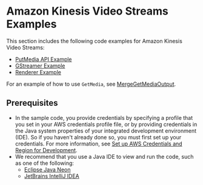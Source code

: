 # Amazon Kinesis Video Streams Examples<a name="examples"></a>

This section includes the following code examples for Amazon Kinesis Video Streams:
+ [PutMedia API Example](examples-putmedia.md)
+ [GStreamer Example](examples-gstreamer.md)
+ [Renderer Example](examples-renderer.md)

For an example of how to use `GetMedia`, see [MergeGetMediaOutput](parser-library-write.md#parser-library-write-MGMO)\.

## Prerequisites<a name="examples-prerequisites"></a>
+ In the sample code, you provide credentials by specifying a profile that you set in your AWS credentials profile file, or by providing credentials in the Java system properties of your integrated development environment \(IDE\)\. So if you haven't already done so, you must first set up your credentials\. For more information, see [Set up AWS Credentials and Region for Development](http://docs.aws.amazon.com/sdk-for-java/v1/developer-guide/setup-credentials.html)\.
+ We recommend that you use a Java IDE to view and run the code, such as one of the following:
  + [Eclipse Java Neon](http://www.eclipse.org/downloads/packages/eclipse-ide-java-developers/neon3)
  + [JetBrains IntelliJ IDEA](https://www.jetbrains.com/idea/)